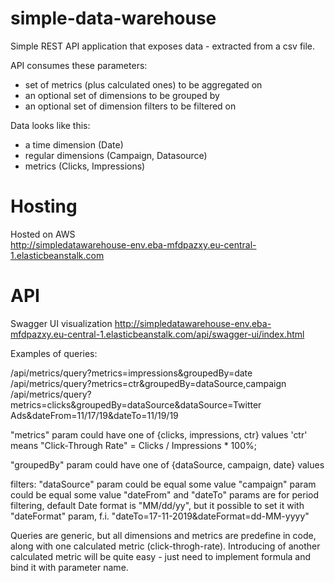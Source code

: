 # simple-data-warehouse
Simple REST API application that exposes data - extracted from a csv file.

API consumes these parameters:
- set of metrics (plus calculated ones) to be aggregated on
- an optional set of dimensions to be grouped by
- an optional set of dimension filters to be filtered on

Data looks like this:
- a time dimension (Date)
- regular dimensions (Campaign, Datasource)
- metrics (Clicks, Impressions)


# Hosting
Hosted on AWS   
http://simpledatawarehouse-env.eba-mfdpazxy.eu-central-1.elasticbeanstalk.com

# API 
Swagger UI visualization 
http://simpledatawarehouse-env.eba-mfdpazxy.eu-central-1.elasticbeanstalk.com/api/swagger-ui/index.html

Examples of queries:

/api/metrics/query?metrics=impressions&groupedBy=date  
/api/metrics/query?metrics=ctr&groupedBy=dataSource,campaign  
/api/metrics/query?metrics=clicks&groupedBy=dataSource&dataSource=Twitter Ads&dateFrom=11/17/19&dateTo=11/19/19

"metrics" param could have one of {clicks, impressions, ctr} values
'ctr' means "Click-Through Rate" = Clicks / Impressions * 100%;

"groupedBy" param could have one of {dataSource, campaign, date} values

filters:
"dataSource" param could be equal some value
"campaign" param could be equal some value
"dateFrom" and "dateTo" params are for period filtering, default Date format is "MM/dd/yy", 
but it possible to set it with "dateFormat" param, f.i. "dateTo=17-11-2019&dateFormat=dd-MM-yyyy"

Queries are generic, but all dimensions and metrics are predefine in code, along with one calculated metric (click-throgh-rate). 
Introducing of another calculated metric will be quite easy - just need to implement formula and bind it with parameter name. 


